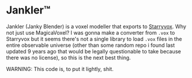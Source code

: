 # Jankler™

Jankler (Janky Blender) is a voxel modeller that exports to [Starryvox](../../docs/format_starryvox.md).
Why not just use MagicaVoxel? I was gonna make a converter from `.vox` to Starryvox but it seems there's not
a single library to load `.vox` files in the entire observable universe (other than some random repo i found
last updated 9 years ago that would be legally questionable to take because there was no license), so this is
the next best thing.

WARNING: This code is, to put it lightly, shit.
